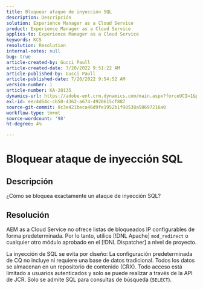 ```yaml
---
title: Bloquear ataque de inyección SQL
description: Descripción
solution: Experience Manager as a Cloud Service
product: Experience Manager as a Cloud Service
applies-to: Experience Manager as a Cloud Service
keywords: KCS
resolution: Resolution
internal-notes: null
bug: true
article-created-by: Gucci Paull
article-created-date: 7/20/2022 9:51:22 AM
article-published-by: Gucci Paull
article-published-date: 7/20/2022 9:54:52 AM
version-number: 1
article-number: KA-20135
dynamics-url: https://adobe-ent.crm.dynamics.com/main.aspx?forceUCI=1&pagetype=entityrecord&etn=knowledgearticle&id=2da8317b-1108-ed11-82e4-00224809a4ae
exl-id: eec4d64c-cb50-4362-a674-4920615cf887
source-git-commit: 0c3e421beca46d9fe1952b1f98538a50697216a0
workflow-type: tm+mt
source-wordcount: '98'
ht-degree: 4%

---
```


# Bloquear ataque de inyección SQL

## Descripción


¿Cómo se bloquea exactamente un ataque de inyección SQL?


## Resolución


AEM as a Cloud Service no ofrece listas de bloqueados IP configurables de forma predeterminada. Por lo tanto, utilice [!DNL Apache] `mod_redirect` o cualquier otro módulo aprobado en el [!DNL Dispatcher] a nivel de proyecto.

La inyección de SQL se evita por diseño: La configuración predeterminada de CQ no incluye ni requiere una base de datos tradicional. Todos los datos se almacenan en un repositorio de contenido (CRX). Todo acceso está limitado a usuarios autenticados y solo se puede realizar a través de la API de JCR. Solo se admite SQL para consultas de búsqueda (`SELECT`).
